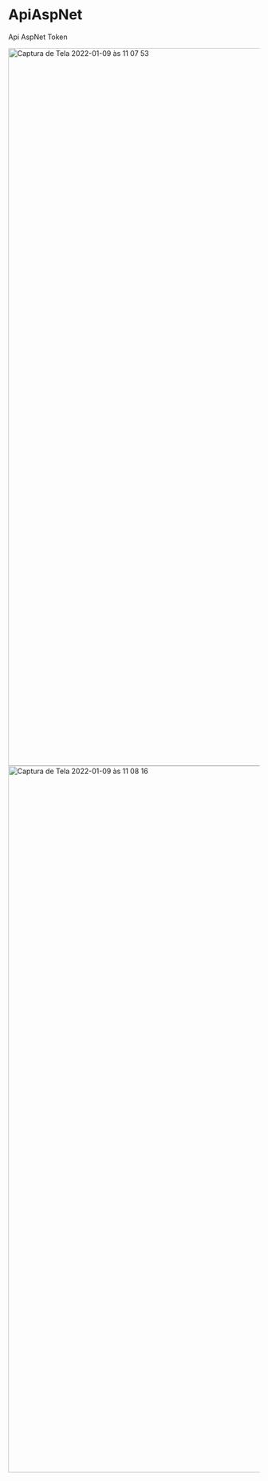 # ApiAspNet
Api AspNet Token

<img width="1436" alt="Captura de Tela 2022-01-09 às 11 07 53" src="https://user-images.githubusercontent.com/51893051/148685867-8506cbe9-c7dc-4d23-9759-27120bf29eb7.png">

<img width="1414" alt="Captura de Tela 2022-01-09 às 11 08 16" src="https://user-images.githubusercontent.com/51893051/148685873-d8e8a8af-15b4-4830-9472-8ba91521e3bb.png">
